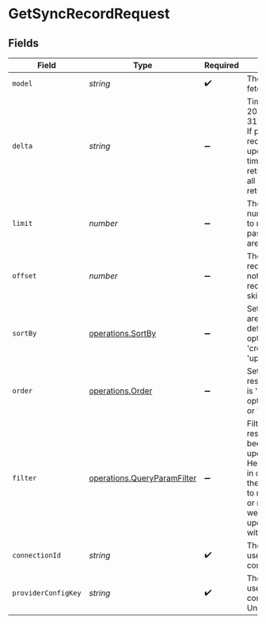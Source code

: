 # GetSyncRecordRequest


## Fields

| Field                                                                                                                                                                                                                       | Type                                                                                                                                                                                                                        | Required                                                                                                                                                                                                                    | Description                                                                                                                                                                                                                 |
| --------------------------------------------------------------------------------------------------------------------------------------------------------------------------------------------------------------------------- | --------------------------------------------------------------------------------------------------------------------------------------------------------------------------------------------------------------------------- | --------------------------------------------------------------------------------------------------------------------------------------------------------------------------------------------------------------------------- | --------------------------------------------------------------------------------------------------------------------------------------------------------------------------------------------------------------------------- |
| `model`                                                                                                                                                                                                                     | *string*                                                                                                                                                                                                                    | :heavy_check_mark:                                                                                                                                                                                                          | The data model to fetch                                                                                                                                                                                                     |
| `delta`                                                                                                                                                                                                                     | *string*                                                                                                                                                                                                                    | :heavy_minus_sign:                                                                                                                                                                                                          | Timestamp, e.g. 2023-05-31T11:46:13.390Z. If passed only records added or updated after this timestamp are returned, otherwise all records are returned.                                                                    |
| `limit`                                                                                                                                                                                                                     | *number*                                                                                                                                                                                                                    | :heavy_minus_sign:                                                                                                                                                                                                          | The maximum number of records to return. If not passed, all records are returned.                                                                                                                                           |
| `offset`                                                                                                                                                                                                                    | *number*                                                                                                                                                                                                                    | :heavy_minus_sign:                                                                                                                                                                                                          | The number of records to skip. If not passed, no records are skipped.                                                                                                                                                       |
| `sortBy`                                                                                                                                                                                                                    | [operations.SortBy](../../models/operations/sortby.md)                                                                                                                                                                      | :heavy_minus_sign:                                                                                                                                                                                                          | Set how the records are sorted. The default is id. The options are 'created_at', 'updated_at', 'id'.                                                                                                                        |
| `order`                                                                                                                                                                                                                     | [operations.Order](../../models/operations/order.md)                                                                                                                                                                        | :heavy_minus_sign:                                                                                                                                                                                                          | Set the order of results. The default is 'desc'. The options are 'desc' or 'asc'.                                                                                                                                           |
| `filter`                                                                                                                                                                                                                    | [operations.QueryParamFilter](../../models/operations/queryparamfilter.md)                                                                                                                                                  | :heavy_minus_sign:                                                                                                                                                                                                          | Filter to only show results that have been added or updated or deleted. Helpful when used in conjuction with the delta parameter to retrieve a subset or records that were added, updated, or deleted with the latest sync. |
| `connectionId`                                                                                                                                                                                                              | *string*                                                                                                                                                                                                                    | :heavy_check_mark:                                                                                                                                                                                                          | The connection ID used to create the connection.                                                                                                                                                                            |
| `providerConfigKey`                                                                                                                                                                                                         | *string*                                                                                                                                                                                                                    | :heavy_check_mark:                                                                                                                                                                                                          | The integration ID used to create the connection (aka Unique Key).                                                                                                                                                          |